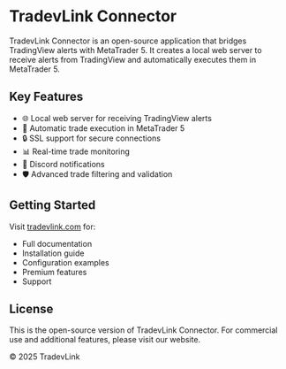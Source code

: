 # TradevLink Connector

TradevLink Connector is an open-source application that bridges TradingView alerts with MetaTrader 5. It creates a local web server to receive alerts from TradingView and automatically executes them in MetaTrader 5.

## Key Features
- 🌐 Local web server for receiving TradingView alerts
- 🔄 Automatic trade execution in MetaTrader 5
- 🔒 SSL support for secure connections
- 📊 Real-time trade monitoring
- 🔔 Discord notifications
- 🛡️ Advanced trade filtering and validation

## Getting Started
Visit [tradevlink.com](https://tradevlink.com) for:
- Full documentation
- Installation guide
- Configuration examples
- Premium features
- Support

## License
This is the open-source version of TradevLink Connector. For commercial use and additional features, please visit our website.

© 2025 TradevLink
